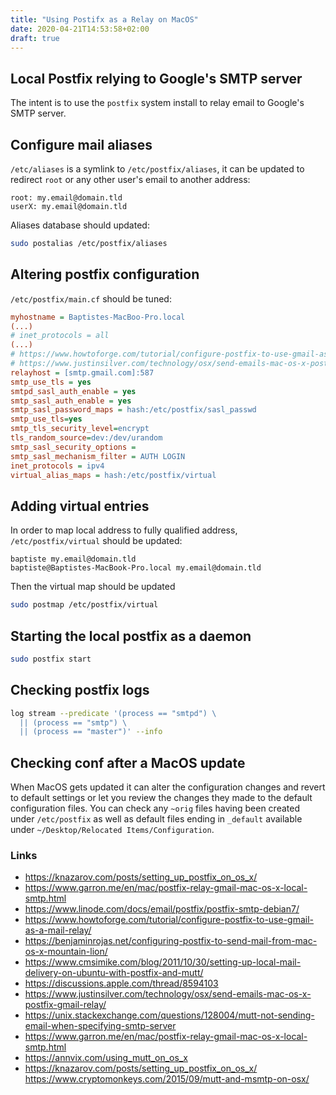 ```yaml
---
title: "Using Postifx as a Relay on MacOS"
date: 2020-04-21T14:53:58+02:00
draft: true
---
```


## Local Postfix relying to Google's SMTP server

The intent is to use the `postfix` system install to relay email to Google's
SMTP server.

## Configure mail aliases

`/etc/aliases` is a symlink to `/etc/postfix/aliases`, it can be updated to
redirect `root` or any other user's email to another address:

```mailaliases
root: my.email@domain.tld
userX: my.email@domain.tld
```

Aliases database should updated:

```sh
sudo postalias /etc/postfix/aliases
```

## Altering postfix configuration

`/etc/postfix/main.cf` should be tuned:

```ini
myhostname = Baptistes-MacBoo-Pro.local
(...)
# inet_protocols = all
(...)
# https://www.howtoforge.com/tutorial/configure-postfix-to-use-gmail-as-a-mail-relay/
# https://www.justinsilver.com/technology/osx/send-emails-mac-os-x-postfix-gmail-relay/
relayhost = [smtp.gmail.com]:587
smtp_use_tls = yes
smtpd_sasl_auth_enable = yes
smtp_sasl_auth_enable = yes
smtp_sasl_password_maps = hash:/etc/postfix/sasl_passwd
smtp_use_tls=yes
smtp_tls_security_level=encrypt
tls_random_source=dev:/dev/urandom
smtp_sasl_security_options =
smtp_sasl_mechanism_filter = AUTH LOGIN
inet_protocols = ipv4
virtual_alias_maps = hash:/etc/postfix/virtual
```

## Adding virtual entries

In order to map local address to fully qualified address, `/etc/postfix/virtual`
should be updated:

```raw
baptiste my.email@domain.tld
baptiste@Baptistes-MacBook-Pro.local my.email@domain.tld
```

Then the virtual map should be updated

```sh
sudo postmap /etc/postfix/virtual
```

## Starting the local postfix as a daemon

```sh
sudo postfix start
```

## Checking postfix logs

```sh
log stream --predicate '(process == "smtpd") \
  || (process == "smtp") \
  || (process == "master")' --info
```

## Checking conf after a MacOS update

When MacOS gets updated it can alter the configuration changes and revert to
default settings or let you review the changes they made to the default
configuration files. You can check any `~orig` files having been created under
`/etc/postfix` as well as default files ending in `_default` available under
`~/Desktop/Relocated Items/Configuration`.

### Links

- https://knazarov.com/posts/setting_up_postfix_on_os_x/
- https://www.garron.me/en/mac/postfix-relay-gmail-mac-os-x-local-smtp.html
- https://www.linode.com/docs/email/postfix/postfix-smtp-debian7/
- https://www.howtoforge.com/tutorial/configure-postfix-to-use-gmail-as-a-mail-relay/
- https://benjaminrojas.net/configuring-postfix-to-send-mail-from-mac-os-x-mountain-lion/
- https://www.cmsimike.com/blog/2011/10/30/setting-up-local-mail-delivery-on-ubuntu-with-postfix-and-mutt/
- https://discussions.apple.com/thread/8594103
- https://www.justinsilver.com/technology/osx/send-emails-mac-os-x-postfix-gmail-relay/
- https://unix.stackexchange.com/questions/128004/mutt-not-sending-email-when-specifying-smtp-server
- https://www.garron.me/en/mac/postfix-relay-gmail-mac-os-x-local-smtp.html
- https://annvix.com/using_mutt_on_os_x
- https://knazarov.com/posts/setting_up_postfix_on_os_x/
  https://www.cryptomonkeys.com/2015/09/mutt-and-msmtp-on-osx/
